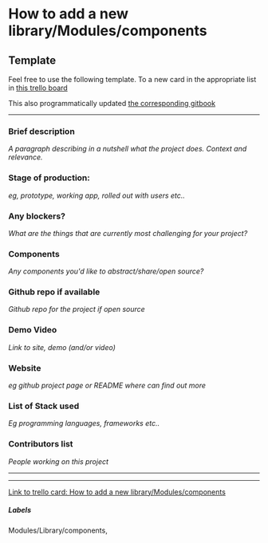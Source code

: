# How to add a new library/Modules/components

## Template

Feel free to use the following template. To a new card in the appropriate list in [this trello board](https://trello.com/b/58mo9Tpa/textav-audio-and-video-components-ongoing) 

This also programmatically updated [the corresponding gitbook](https://pietropassarelli.gitbooks.io/textav-audio-and-video-components-ongoing/content/)

---
### Brief description 
*A paragraph describing in a nutshell what the project does. Context and relevance.*

### Stage of production: 
*eg, prototype, working app, rolled out with users etc..*

### Any blockers? 
*What are the things that are currently most challenging for your project?*

### Components 
*Any components you'd like to abstract/share/open source?*

### Github repo if available
*Github repo for the project if open source*

### Demo Video 
*Link to site, demo (and/or video)*

### Website 
*eg github project page or README where can find out more*

### List of Stack used 
*Eg programming languages, frameworks etc..*

### Contributors list 
*People working on this project*

---

---

[Link to trello card: How to add a new library/Modules/components](https://trello.com/c/MNxHd82o)

##### Labels

Modules/Library/components, 